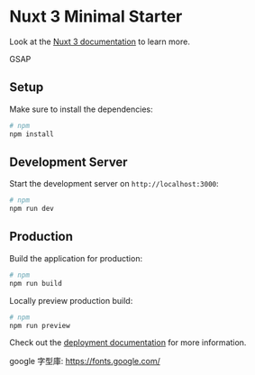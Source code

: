 # Nuxt 3 Minimal Starter

Look at the [Nuxt 3 documentation](https://nuxt.com/docs/getting-started/introduction) to learn more.

GSAP

## Setup

Make sure to install the dependencies:

```bash
# npm
npm install

```

## Development Server

Start the development server on `http://localhost:3000`:

```bash
# npm
npm run dev

```

## Production

Build the application for production:

```bash
# npm
npm run build

```

Locally preview production build:

```bash
# npm
npm run preview

```

Check out the [deployment documentation](https://nuxt.com/docs/getting-started/deployment) for more information.


google 字型庫: https://fonts.google.com/
